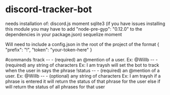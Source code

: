 # discord-tracker-bot

needs installation of:
discord.js
moment
sqlite3 (if you have issues installing this module you may have to add "node-pre-gyp": "0.12.0" to the dependencies in your package.json)
sequelize
moment

Will need to include a config.json in the root of the project of the format
{
	"prefix": "!",
	"token": "your-token-here"
}

#commands
!track <tag> <phrase>
	-- <tag> - (required) an @mention of a user. Ex: @Willb
	-- <phrase> - (required) any string of characters Ex: I am traysh
	will set the bot to track when the user in <tag> says the phrase <phrase>
!status <tag> <phrase>
	-- <tag> - (required) an @mention of a user. Ex: @Willb
	-- <phrase> - (optional) any string of characters Ex: I am traysh
	if a phrase is entered it will return the status of that phrase for the user
	else if will return the status of all phrases for that user
